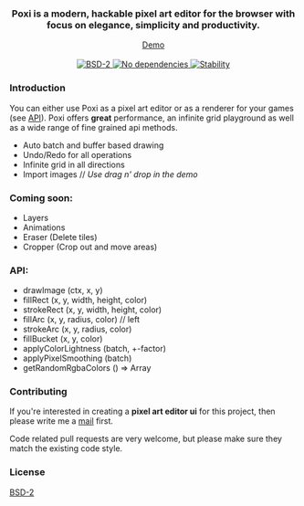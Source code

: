 <div align="center">
  <h3>
    Poxi is a modern, hackable pixel art editor for the browser with focus on elegance, simplicity and productivity.
  </h3>
</div>

<div align="center">
  <a href="http://maierfelix.github.io/poxi/">Demo</a>
  <br/><br/>
  <a href="https://github.com/maierfelix/poxi/blob/master/LICENSE">
    <img src="https://img.shields.io/badge/BSD2-License-blue.svg?style=flat-square" alt="BSD-2" />
  </a>
  <a href="https://github.com/maierfelix/poxi/blob/master/LICENSE">
    <img src="https://img.shields.io/badge/Dependencies-None-green.svg?style=flat-square" alt="No dependencies" />
  </a>
  <a href="https://nodejs.org/api/documentation.html#documentation_stability_index">
    <img src="https://img.shields.io/badge/stability-experimental-orange.svg?style=flat-square" alt="Stability" />
  </a>
</div>

### Introduction
You can either use Poxi as a pixel art editor or as a renderer for your games (see [API](https://github.com/maierfelix/poxi#api)). Poxi offers **great** performance, an infinite grid playground as well as a wide range of fine grained api methods.

 - Auto batch and buffer based drawing
 - Undo/Redo for all operations
 - Infinite grid in all directions
 - Import images // *Use drag n' drop in the demo*

### Coming soon:
 - Layers
 - Animations
 - Eraser (Delete tiles)
 - Cropper (Crop out and move areas)

### API:
  - drawImage (ctx, x, y)
  - fillRect (x, y, width, height, color)
  - strokeRect (x, y, width, height, color)
  - fillArc (x, y, radius, color) // left
  - strokeArc (x, y, radius, color)
  - fillBucket (x, y, color)
  - applyColorLightness (batch, +-factor)
  - applyPixelSmoothing (batch)
  - getRandomRgbaColors () => Array

### Contributing
If you're interested in creating a **pixel art editor ui** for this project, then please write me a [mail](xilefmai@gmail.com) first.

Code related pull requests are very welcome, but please make sure they match the existing code style.

### License
[BSD-2](https://github.com/maierfelix/poxi/blob/master/LICENSE)

